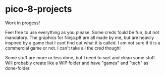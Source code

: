 # pico-8-projects

Work in progess!

Feel free to use everything as you please. Some creds fould be fun, but not mandatory.
The graphics for Ninja.p8 are all made by me, but are heavily inspired by a game that I cant find out what it is called. I am not sure if it is a commercial game or not. I can't take all the cred though!

Some stuff are more or less done, but I need to sort and clean some stuff.
Will probably create like a WIP folder and have "games" and "tech" as done-folder.
